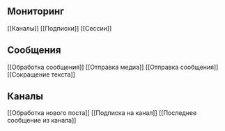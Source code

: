 ## Мониторинг
[[Каналы]]
[[Подписки]]
[[Сессии]]

## Сообщения
[[Обработка сообщения]]
[[Отправка медиа]]
[[Отправка сообщения]]
[[Сокращение текста]]

## Каналы
[[Обработка нового поста]]
[[Подписка на канал]]
[[Последнее сообщение из канала]]